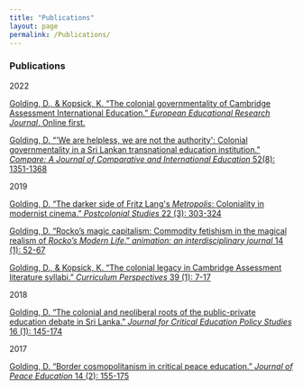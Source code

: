 ```yaml
---
title: "Publications"
layout: page
permalink: /Publications/
---
```


### Publications

2022

[Golding, D., & Kopsick, K. “The colonial governmentality of Cambridge Assessment International Education.” *European Educational Research Journal*. Online first.](https://journals.sagepub.com/doi/10.1177/14749041221125027)

[Golding, D. “'We are helpless, we are not the authority': Colonial governmentality in a Sri Lankan transnational education institution.” *Compare: A Journal of Comparative and International Education* 52(8): 1351-1368](https://www.tandfonline.com/doi/full/10.1080/03057925.2020.1867827?src=)

2019

[Golding, D. “The darker side of Fritz Lang's _Metropolis_: Coloniality in modernist cinema.” *Postcolonial Studies* 22 (3): 303-324](https://www.tandfonline.com/doi/abs/10.1080/13688790.2019.1627855?journalCode=cpcs20)

[Golding, D. “Rocko’s magic capitalism: Commodity fetishism in the magical realism of _Rocko’s Modern Life_.” _animation: an interdisciplinary journal_ 14 (1): 52-67](https://journals.sagepub.com/doi/full/10.1177/1746847719831365)

[Golding, D., & Kopsick, K. “The colonial legacy in Cambridge Assessment literature syllabi.” _Curriculum Perspectives_ 39 (1): 7-17](https://link.springer.com/content/pdf/10.1007%2Fs41297-018-00062-0.pdf)

2018

[Golding, D. “The colonial and neoliberal roots of the public-private education debate in Sri Lanka.” _Journal for Critical Education Policy Studies_ 16 (1): 145-174](http://www.jceps.com/wp-content/uploads/2018/04/16-1-5.pdf)

2017

[Golding, D. “Border cosmopolitanism in critical peace education.” _Journal of Peace Education_ 14 (2): 155-175](https://www.tandfonline.com/doi/abs/10.1080/17400201.2017.1323727)
